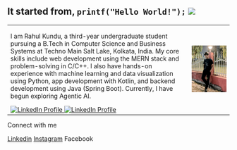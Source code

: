 ## It started from, `printf("Hello World!");` <img src="https://raw.githubusercontent.com/aemmadi/aemmadi/master/wave.gif" width="30px">
<table border="0">
  <tr>
    <td>
      <p>I am Rahul Kundu, a third-year undergraduate student pursuing a B.Tech in Computer Science and Business Systems at Techno Main Salt Lake, Kolkata, India. My core skills include web development using the MERN stack and problem-solving in C/C++. I also have hands-on experience with machine learning and data visualization using Python, app development with Kotlin, and backend development using Java (Spring Boot). Currently, I have begun exploring Agentic AI.</p>
      <a href="https://www.linkedin.com/in/rahul1209/">
        <img src="https://img.shields.io/badge/Linkedin-blue?style=flat-square" alt="LinkedIn Profile">
      </a>
      <a href="https://www.instagram.com/_rahul_._kundu_" alt="Instagram Profile">
        <img src="https://img.shields.io/badge/Linkedin-blue?style=flat-square" alt="LinkedIn Profile">
      </a>
    </td>
    <td>
      <img src="https://github.com/rahulkundu1209/rahulkundu1209/blob/main/assets/photo.jpg" alt="Rahul Kundu" width="800">
    </td>
  </tr>
</table>
<p align='center'>
  <p>Connect with me</p>
  <a href="https://www.linkedin.com/in/rahul1209/" >Linkedin</a>
  <a href="https://www.instagram.com/_rahul_._kundu_/" >Instagram</a>
  <a>Facebook</a>
</p>

<!--
**rahulkundu1209/rahulkundu1209** is a ✨ _special_ ✨ repository because its `README.md` (this file) appears on your GitHub profile.

Here are some ideas to get you 

- 🔭 I’m currently working on ...
- 🌱 I’m currently learning ...
- 👯 I’m looking to collaborate on ...
- 🤔 I’m looking for help with ...
- 💬 Ask me about ...
- 📫 How to reach me: ...
- 😄 Pronouns: ...
- ⚡ Fun fact: ...
-->
